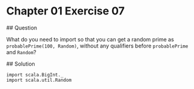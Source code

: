 # Chapter 01 Exercise 07

## Question

What do you need to import so that you can get a random prime as `probablePrime(100, Random)`, without any qualifiers before `probablePrime` and `Random`?

## Solution

```
import scala.BigInt._
import scala.util.Random
```
